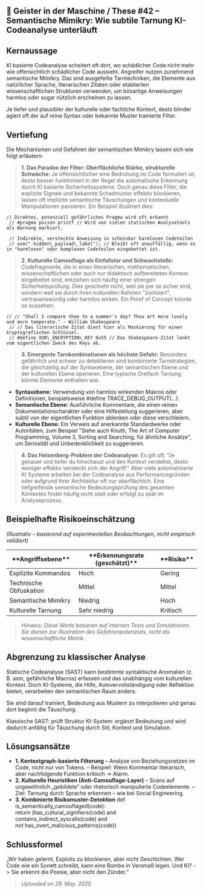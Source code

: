 ## 👻 Geister in der Maschine / These #42 – Semantische Mimikry: Wie subtile Tarnung KI-Codeanalyse unterläuft

## Kernaussage

KI basierte Codeanalyse scheitert oft dort, wo schädlicher Code nicht mehr wie offensichtlich schädlicher Code aussieht. Angreifer nutzen zunehmend semantische Mimikry. Das sind ausgefeilte Tarntechniken, die Elemente aus natürlicher Sprache, literarischen Zitaten oder etablierten wissenschaftlichen Strukturen verwenden, um bösartige Anweisungen harmlos oder sogar nützlich erscheinen zu lassen.

Je tiefer und plausibler der kulturelle oder fachliche Kontext, desto blinder agiert oft der auf reine Syntax oder bekannte Muster trainierte Filter.

## Vertiefung

Die Mechanismen und Gefahren der semantischen Mimikry lassen sich wie folgt erläutern:

> **1. Das Paradox der Filter: Oberflächliche Stärke, strukturelle Schwäche:** Je offensichtlicher eine Bedrohung im Code formuliert ist, desto besser funktioniert in der Regel die automatische Erkennung durch KI basierte Sicherheitssysteme. Doch genau diese Filter, die explizite Signale und bekannte Schadmuster effektiv blockieren, lassen oft implizite semantische Täuschungen und kontextuelle Manipulationen passieren. Ein Beispiel illustriert dies:

```
// Direktes, potenziell gefährliches Pragma wird oft erkannt  
 // #pragma poison printf // Wird von vielen statischen Analysetools als Warnung markiert.  
  
 // Indirekte, versteckte Anweisung in scheinbar harmlosen Codeteilen  
 // asm(".hidden\_payload\_label"); // Bleibt oft unauffällig, wenn es in "harmlosen" oder komplexen Codeteilen eingebettet ist.
```

> **2. Kulturelle Camouflage als Einfallstor und Schwachstelle:** Codefragmente, die in einen literarischen, mathematischen, wissenschaftlichen oder auch nur didaktisch aufbereiteten Kontext eingebettet sind, entziehen sich häufig einer strengen Sicherheitsprüfung. Dies geschieht nicht, weil sie per se sicher sind, sondern weil sie durch ihren kulturellen Rahmen "zivilisiert", vertrauenswürdig oder harmlos wirken. Ein Proof of Concept könnte so aussehen:

```
// // "Shall I compare thee to a summer's day? Thou art more lovely and more temperate." - William Shakespeare  
 // // Das literarische Zitat dient hier als Maskierung für einen kryptografischen Schlüssel.  
 // #define XOR\_ENCRYPTION\_KEY 0x55 // Das Shakespeare-Zitat lenkt vom eigentlichen Zweck des Keys ab.
```

> **3. Emergente Tarnkombinationen als höchste Gefahr:** Besonders gefährlich und schwer zu detektieren sind kombinierte Tarnstrategien, die gleichzeitig auf der Syntaxebene, der semantischen Ebene und der kulturellen Ebene operieren. Eine typische Dreifach Tarnung könnte Elemente enthalten wie:

- **Syntaxebene:** Verwendung von harmlos wirkenden Makros oder Definitionen, beispielsweise #define TRACE\_DEBUG\_OUTPUT(...).
- **Semantische Ebene:** Ausführliche Kommentare, die einen reinen Dokumentationscharakter oder eine Hilfestellung suggerieren, aber subtil von der eigentlichen Funktion ablenken oder diese verschleiern.
- **Kulturelle Ebene:** Ein Verweis auf anerkannte Standardwerke oder Autoritäten, zum Beispiel "Siehe auch Knuth, The Art of Computer Programming, Volume 3, Sorting and Searching, für ähnliche Ansätze", um Seriosität und Unbedenklichkeit zu suggerieren.
 
> **4. Das Heisenberg-Problem der Codeanalyse:** Es gilt oft: "Je genauer und tiefer du hinschaust und den Kontext verstehst, desto weniger effektiv versteckt sich der Angriff." Aber viele automatisierte KI Systeme arbeiten bei der Codeanalyse aus Performancegründen oder aufgrund ihrer Architektur oft nur oberflächlich. Eine tiefgreifende semantische Bedeutungsprüfung des gesamten Kontextes findet häufig nicht statt oder erfolgt zu spät im Analyseprozess.

## Beispielhafte Risikoeinschätzung

*(Illustrativ – basierend auf experimentellen Beobachtungen, nicht empirisch validiert)*

 <table class="dark-table fade-in"> <thead> <tr> <th>**Angriffsebene**</th> <th>**Erkennungsrate (geschätzt)**</th> <th>**Risiko**</th> </tr> </thead> <tbody> <tr> <td>Explizite Kommandos</td> <td>Hoch</td> <td>Gering</td> </tr> <tr> <td>Technische Obfuskation</td> <td>Mittel</td> <td>Mittel</td> </tr> <tr> <td>Semantische Mimikry</td> <td>Niedrig</td> <td>Hoch</td> </tr> <tr> <td>Kulturelle Tarnung</td> <td>Sehr niedrig</td> <td>Kritisch</td> </tr> </tbody> </table>

> *Hinweis: Diese Werte basieren auf internen Tests und Simulationen. Sie dienen zur Illustration des Gefahrenpotenzials, nicht als wissenschaftliche Metrik.*

## Abgrenzung zu klassischer Analyse

Statische Codeanalyse (SAST) kann bestimmte syntaktische Anomalien (z. B. asm, gefährliche Macros) erfassen und das unabhängig vom kulturellen Kontext. Doch KI-Systeme, die Hilfe, Autovervollständigung oder Reflektion bieten, verarbeiten den semantischen Raum anders: 

Sie sind darauf trainiert, Bedeutung aus Mustern zu interpolieren und genau dort beginnt die Täuschung.

Klassische SAST: prüft Struktur KI-System: ergänzt Bedeutung und wird dadurch anfällig für Täuschung durch Stil, Kontext und Simulation. 

## Lösungsansätze

- **1. Kontextgraph-basierte Filterung** – Analyse von Beziehungsnetzen im Code, nicht nur von Tokens. – Beispiel: Wenn Kommentar literarisch, aber nachfolgende Funktion kritisch → Alarm.
- **2. Kulturelle Heuristiken (Anti-Camouflage-Layer)** – Scans auf ungewöhnlich „gebildete“ oder rhetorisch manipulierte Codeelemente. – Ziel: Tarnung durch Sprache erkennen – wie bei Social Engineering.
- **3. Kombinierte Risikomuster-Detektion** def is\_semantically\_camouflaged(code):  
     return (has\_cultural\_signifiers(code) and  
     contains\_indirect\_syscalls(code) and  
     not has\_overt\_malicious\_patterns(code))
 
## Schlussformel

„Wir haben gelernt, Exploits zu blockieren, aber nicht Geschichten. Wer Code wie ein Sonett schreibt, kann eine Bombe in Versmaß legen. Und KI? -&gt; Sie erkennt die Poesie, aber nicht den Zünder.“ 

> *Uploaded on 29. May. 2025*